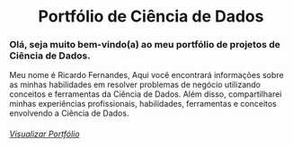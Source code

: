  <h1 align="center"> Portfólio de Ciência de Dados </h1>

### Olá, seja muito bem-vindo(a) ao meu portfólio de projetos de Ciência de Dados.

Meu nome é Ricardo Fernandes,
Aqui você encontrará informações sobre as minhas habilidades em resolver problemas de negócio utilizando conceitos e ferramentas da Ciência de Dados.
Além disso, compartilharei minhas experiências profissionais, habilidades, ferramentas e conceitos envolvendo a Ciência de Dados.

###### [Visualizar Portfólio](https://ricardoffdev.github.io/portfolio_projetos/)
